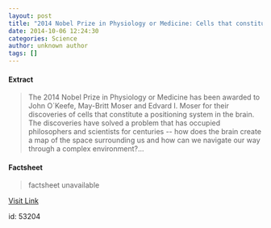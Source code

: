 ```yaml
---
layout: post
title: "2014 Nobel Prize in Physiology or Medicine: Cells that constitute a positioning system in the brain"
date: 2014-10-06 12:24:30
categories: Science
author: unknown author
tags: []
---
```



#### Extract
>The 2014 Nobel Prize in Physiology or Medicine has been awarded to John O´Keefe, May-Britt Moser and Edvard I. Moser for their discoveries of cells that constitute a positioning system in the brain. The discoveries have solved a problem that has occupied philosophers and scientists for centuries -- how does the brain create a map of the space surrounding us and how can we navigate our way through a complex environment?...

#### Factsheet
>factsheet unavailable

[Visit Link](http://feeds.sciencedaily.com/~r/sciencedaily/~3/q1xTJelyEP4/141006082430.htm)

id:   53204


